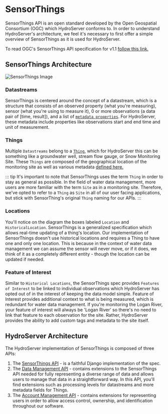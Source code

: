 # SensorThings

SensorThings API is an open standard developed by the Open Geospatial Consortium (OGC) which HydroServer conforms to. In order to understand HydroServer's architecture, we feel it's necessary to first offer a simple overview of SensorThings as it is used for HydroServer.

To read OGC's SensorThings API specification for v1.1 [follow this link.](https://docs.ogc.org/is/18-088/18-088.html)

## SensorThings Architecture

<img src="/sensorThings-min.png" alt="SensorThings Image" class="img-white-bg">

### Datastreams

SensorThings is centered around the concept of a datastream, which is a structure that consists of an observed property (what you're measuring), sensor (what you're using to measure it), 0 or more observations (a data pair of [time, result]), and a list of [`metadata properties`](terminology.md#datastreams). For HydroServer, these metadata include properties like observations start and end time and unit of measurement.

### Things

Multiple `Datastreams` belong to a [`Thing`](terminology.md#sites), which for HydroServer this can be something like a groundwater well, stream flow gauge, or Snow Monitoring Site. These `Things` are composed of the geographical location of the monitoring site as well as various metadata [defined here.](terminology.md#site-metadata)

::: tip
It's important to note that SensorThings uses the term `Thing` in order to stay as general as possible. In the field of water data management, more users are more familiar with the term `Site` as in a monitoring site. Therefore, we've opted to refer to a `Thing` as `Site` in all of our user facing applications, but stick with SensorThing's original `Thing` naming for our APIs.
:::

### Locations

You'll notice on the diagram the boxes labeled `Location` and `HistoricalLocation`. SensorThings is a generalized specification which allows real-time updating of a thing's location. Our implementation of SensorThings doesn't use historical locations and requires a Thing to have one and only one location. This is because in the context of water data management we can assume the sensor will never move, or if it does, we think of it as a completely different entity - though the location can be updated if needed.

### Feature of Interest

Similar to `Historical Locations`, the SensorThings spec provides `Features of Interest` to be linked to individual observations which HydroServer has opted out of in the interest of keeping the data model simple. Feature of Interest provides additional context to what is being measured, which is redundant for water data management. If you're monitoring the Logan River, your feature of interest will always be 'Logan River' so there's no need to link that feature to each observation for the site. Rather, HydroServer provides the ability to add custom tags and metadata to the site itself.

## HydroServer Architecture

The HydroServer implementation of SensorThings is composed of three APIs:

1. The [SensorThings API](/api/sensor-things-api.md) - is a faithful Django implementation of the spec.
2. The [Data Management API](/api/data-management-api.md) - contains extensions to the SensorThings API needed for fully representing a diverse range of data and allows users to manage that data in a straightforward way. In this API, you'll find extensions such as processing levels for datastreams and more metadata fields for Things.
3. The [Account Management API](/api/account-management-api.md) - contains extensions for representing users in order to allow access control, ownership, and identification throughout our software.

